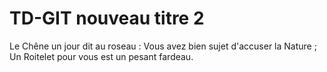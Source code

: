 # TD-GIT nouveau titre 2
Le Chêne un jour dit au roseau :
Vous avez bien sujet d'accuser la Nature ;
Un Roitelet pour vous est un pesant fardeau.
